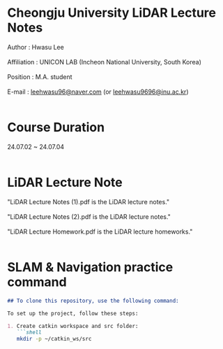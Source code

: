 # Cheongju University LiDAR Lecture Notes<br>
  Author : Hwasu Lee<br><br>
  Affiliation : UNICON LAB (Incheon National University, South Korea)<br><br>
  Position : M.A. student<br><br>
  E-mail : leehwasu96@naver.com (or leehwasu9696@inu.ac.kr)<br><br>

#  Course Duration
  24.07.02 ~ 24.07.04<br><br>
  
# LiDAR Lecture Note
  "LiDAR Lecture Notes (1).pdf is the LiDAR lecture notes."<br><br>
  "LiDAR Lecture Notes (2).pdf is the LiDAR lecture notes."<br><br>
  "LiDAR Lecture Homework.pdf is the LiDAR lecture homeworks."<br><br>

# SLAM & Navigation practice command

```markdown
## To clone this repository, use the following command:

To set up the project, follow these steps:

1. Create catkin workspace and src folder:
   ```shell
   mkdir -p ~/catkin_ws/src
